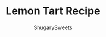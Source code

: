 ---
layout: ../../layouts/MarkdownPostLayout.astro
title: Lemon Tart Recipe
author: ShugarySweets
pubDate: 2019-01-15
description: "A gorgeous Lemon Tart with a buttery, rich Macadamia Nut Crust. Decorate the top of this pretty tart with some homemade Whipped Cream. Don&#x27;t forget to make your own lemon curd!"
image_url: https://www.shugarysweets.com/wp-content/uploads/2013/02/lemon-tart-facebook.jpg
tags: ["Pies and Tarts","American"]
calories: 579
protein: 6
carbohydrates: 60
fats: 37
fiber: 1
ingredients: ["2 Tablespoons light brown sugar, packed","1/2 cup macadamia nuts","1/4 cup granulated sugar","1 1/4 cup all purpose flour","7 Tablespoons unsalted butter, cold","1/4 teaspoon kosher salt","2 cups lemon curd","1 cup heavy cream","1/3 cup vanilla sugar (or granulated sugar, if desired)"]
serves: 8
time: "28 minutes"
prepTime: "10 minutes"
instructions: ["In a food processor, pulse brown sugar, nuts and granulated sugar until finely crushed. Add flour and salt and pulse to combine. Add butter, one tablespoon at a time. Should form a sticky dough.","Press dough into bottom of a 9-inch tart pan (or use a springform pan). Bake in a 375 degree oven for 15-18 minutes. Remove from oven and cool on wire rack for 10 minutes. Remove from pan and cool completely.","When cooled, fill tart with lemon curd.","For the whipped cream, beat heavy cream with vanilla sugar on high for 2-3 minutes until soft peaks form. Pipe onto tart. ENJOY."]
nutrition: ["579 calories","60 grams carbohydrates","143 milligrams cholesterol","37 grams fat","1 grams fiber","6 grams protein","20 grams saturated fat","195 grams sodium","44 grams sugar","1 grams trans fat","15 grams unsaturated fat"]
---